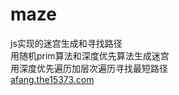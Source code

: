# maze
js实现的迷宫生成和寻找路径  
用随机prim算法和深度优先算法生成迷宫  
用深度优先遍历加层次遍历寻找最短路径  
<a href="http://afang.the15373.com/maze" target="_blank">afang.the15373.com</a>
